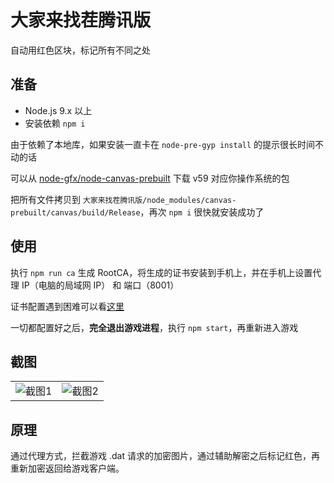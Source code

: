 # 大家来找茬腾讯版

自动用红色区块，标记所有不同之处

## 准备

- Node.js 9.x 以上
- 安装依赖 `npm i`

由于依赖了本地库，如果安装一直卡在 `node-pre-gyp install` 的提示很长时间不动的话

可以从 [node-gfx/node-canvas-prebuilt](https://github.com/node-gfx/node-canvas-prebuilt/releases/tag/v1.6.5-prerelease.1) 
下载 v59 对应你操作系统的包

把所有文件拷贝到 `大家来找茬腾讯版/node_modules/canvas-prebuilt/canvas/build/Release`，再次 `npm i` 很快就安装成功了

## 使用

执行 `npm run ca` 生成 RootCA，将生成的证书安装到手机上，并在手机上设置代理 IP（电脑的局域网 IP） 和 端口（8001）

证书配置遇到困难可以看[这里](http://anyproxy.io/cn/#%E8%AF%81%E4%B9%A6%E9%85%8D%E7%BD%AE)

一切都配置好之后，**完全退出游戏进程**，执行 `npm start`，再重新进入游戏

## 截图

<table>
  <tr>
    <td>
      <img src="https://user-images.githubusercontent.com/8413791/35481371-571a8a86-045d-11e8-8130-f235049dfcb1.png" alt="截图1">
    </td>
    <td>
      <img src="https://user-images.githubusercontent.com/8413791/35481552-db9222d0-0460-11e8-8ef4-70e270d2fafd.png" alt="截图2">
    </td>
  </tr>
</table>

## 原理

通过代理方式，拦截游戏 .dat 请求的加密图片，通过辅助解密之后标记红色，再重新加密返回给游戏客户端。
